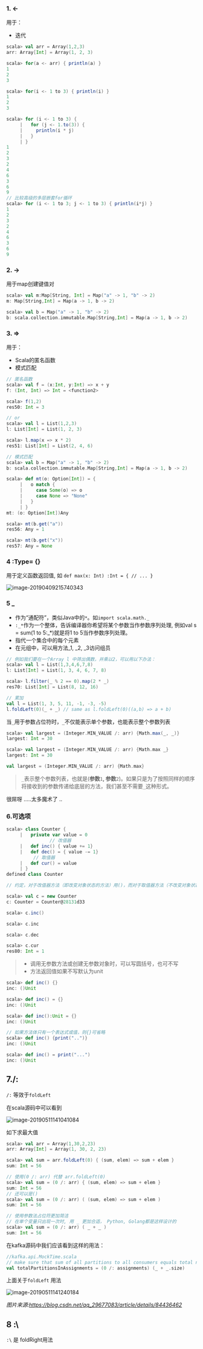 ### 1. <- 

用于：

- 迭代

```scala
scala> val arr = Array(1,2,3)
arr: Array[Int] = Array(1, 2, 3)

scala> for(a <- arr) { println(a) }
1
2
3

scala> for(i <- 1 to 3) { println(i) }
1
2
3

scala> for (i <- 1 to 3) {
     |   for (j <- 1.to(3)) {
     |     println(i * j)
     |   }
     | }
1
2
3
2
4
6
3
6
9
// 比较高级的多层嵌套for循环
scala> for (i <- 1 to 3; j <- 1 to 3) { println(i*j) }
1
2
3
2
4
6
3
6
9

```

### 2. ->

用于map创建键值对

```scala
scala> val m:Map[String, Int] = Map("a" -> 1, "b" -> 2)
m: Map[String,Int] = Map(a -> 1, b -> 2)

scala> val b = Map("a" -> 1, "b" -> 2)
b: scala.collection.immutable.Map[String,Int] = Map(a -> 1, b -> 2)
```

### 3. =>

用于：

- Scala的匿名函数
- 模式匹配



```scala
// 匿名函数
scala> val f = (x:Int, y:Int) => x + y
f: (Int, Int) => Int = <function2>

scala> f(1,2)
res50: Int = 3

// or
scala> val l = List(1,2,3)
l: List[Int] = List(1, 2, 3)

scala> l.map(x => x * 2)
res51: List[Int] = List(2, 4, 6)

// 模式匹配
scala> val b = Map("a" -> 1, "b" -> 2)
b: scala.collection.immutable.Map[String,Int] = Map(a -> 1, b -> 2)

scala> def mt(o: Option[Int]) = {
     |   o match {
     |     case Some(o) => o
     |     case None => "None"
     |   }
     | }
mt: (o: Option[Int])Any

scala> mt(b.get("a"))
res56: Any = 1

scala> mt(b.get("x"))
res57: Any = None
```



### 4 :Type= {}

用于定义函数返回值, 如 `def max(x: Int) :Int = { // ... }`

![image-20190409215740343](http://limbo.oss-cn-beijing.aliyuncs.com/2019-04-09-135740.png)

### 5 _

- 作为“通配符”，类似Java中的`*`。如`import scala.math._`
- `:_*`作为一个整体，告诉编译器你希望将某个参数当作参数序列处理, 例如val s = sum(1 to 5:_*)就是将1 to 5当作参数序列处理。
- 指代一个集合中的每个元素
- 在元组中，可以用方法_1, _2, _3访问组员

```scala
// 例如我们要在一个Array l 中筛出偶数，并乘以2，可以用以下办法：
scala> val l = List(1,3,4,6,7,8)
l: List[Int] = List(1, 3, 4, 6, 7, 8)

scala> l.filter(_ % 2 == 0).map(2 * _)
res70: List[Int] = List(8, 12, 16)

// 累加
val l = List(1, 3, 5, 11, -1, -3, -5)
l.foldLeft(0)(_ + _) // same as l.foldLeft(0)((a,b) => a + b)
```

当`_`用于参数占位符时，`_`不仅能表示单个参数，也能表示整个参数列表

```scala
scala> val largest = (Integer.MIN_VALUE /: arr) {Math.max(_, _)}
largest: Int = 30

scala> val largest = (Integer.MIN_VALUE /: arr) {Math.max _}
largest: Int = 30

val largest = (Integer.MIN_VALUE /: arr) {Math.max}
```

> `_`表示整个参数列表，也就是(**参数**`1`**, 参数**`2`)。如果只是为了按照同样的顺序将接收到的参数传递给底层的方法，我们甚至不需要`_`这种形式。 

很屌呀 .....太多魔术了 .. 

### 6.可选项

```scala
scala> class Counter {
     |   private var value = 0
  				// 改值器
     |   def inc() { value += 1}
     |   def dec() = { value -= 1}
          // 取值器
     |   def cur() = value
     | }
defined class Counter

// 约定，对于改值器方法（即改变对象状态的方法）用()，而对于取值器方法（不改变对象状态的方法）去掉()

scala> val c = new Counter
c: Counter = Counter@28131d33

scala> c.inc()

scala> c.inc

scala> c.dec

scala> c.cur
res80: Int = 1
```

>- 调用无参数方法或创建无参数对象时，可以写圆括号，也可不写
>- 方法返回值如果不写默认为unit

```scala
scala> def inc() {}
inc: ()Unit

scala> def inc() = {}
inc: ()Unit

scala> def inc():Unit = {}
inc: ()Unit

// 如果方法体只有一个表达式或值，则{}可省略
scala> def inc() {print("..")}
inc: ()Unit

scala> def inc() = print("...")
inc: ()Unit
```

## 7./:

`/:` 等效于`foldLeft`

在scala源码中可以看到

![image-20190511141041084](http://limbo.oss-cn-beijing.aliyuncs.com/2019-05-11-061129.png)

如下求最大值

```scala
scala> val arr = Array(1,30,2,23)
arr: Array[Int] = Array(1, 30, 2, 23)

scala> val sum = arr.foldLeft(0) { (sum, elem) => sum + elem }
sum: Int = 56

// 使用(0 /: arr) 代替 arr.foldLeft(0)
scala> val sum = (0 /: arr) { (sum, elem) => sum + elem }
sum: Int = 56
// 还可以是()
scala> val sum = (0 /: arr) ( (sum, elem) => sum + elem )
sum: Int = 56

// 使用参数法占位符更加简洁
// 在单个变量只出现一次时, 用 _ 更加合适， Python, Golang都是这样设计的
scala> val sum = (0 /: arr) ( _ + _ )
sum: Int = 56
```

在kafka源码中我们应该看到这样的用法：

```scala
//kafka.api.MockTime.scala
// make sure that sum of all partitions to all consumers equals total number of partitions
val totalPartitionsInAssignments = (0 /: assignments) (_ + _.size)
```

上面关于`foldLeft` 用法

![image-20190511141240184](http://limbo.oss-cn-beijing.aliyuncs.com/2019-05-11-061241.png)

*图片来源:<https://blog.csdn.net/qq_29677083/article/details/84436462>*



## 8 :\

`:\` 是 foldRight用法

